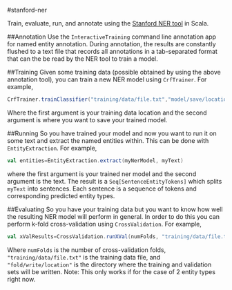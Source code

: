 #stanford-ner

Train, evaluate, run, and annotate using the [Stanford NER tool](http://nlp.stanford.edu/software/CRF-NER.shtml) in Scala.

##Annotation
Use the ```InteractiveTraining``` command line annotation app for named entity annotation. During annotation, the results are constantly flushed to a text file that records all annotations in a tab-separated format that can the be read by the NER tool to train a model.

##Training
Given some training data (possible obtained by using the above annotation tool), you can train a new NER model using ```CrfTrainer```.  For example,

```scala
CrfTrainer.trainClassifier("training/data/file.txt","model/save/location.ser.gz")
```

Where the first argument is your training data location and the second argument is where you want to save your trained model.

##Running
So you have trained your model and now you want to run it on some text and extract the named entities within.  This can be done with ```EntityExtraction```.  For example,

```scala
val entities=EntityExtraction.extract(myNerModel, myText)
```

where the first argument is your trained ner model and the second argument is the text.  The result is a ```Seq[SentenceEntityTokens]``` which splits ```myText``` into sentences.  Each sentence is a sequence of tokens and corresponding predicted entity types.

##Evaluating
So you have your training data but you want to know how well the resulting NER model will perform in general.  In order to do this you can perform k-fold cross-validation using ```CrossValidation```.  For example,

```scala
val xValResults=CrossValidation.runXVal(numFolds, "training/data/file.txt", "fold/write/location")
```

Where ```numFolds``` is the number of cross-validation folds, ```"training/data/file.txt"``` is the training data file, and ```"fold/write/location"``` is the directory where the training and validation sets will be written.  Note:  This only works if for the case of 2 entity types right now.

